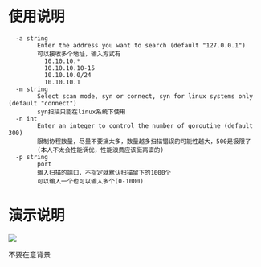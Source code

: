 # 使用说明

```
  -a string                                                                 
        Enter the address you want to search (default "127.0.0.1")
        可以接收多个地址，输入方式有
          10.10.10.*
          10.10.10.10-15
          10.10.10.0/24
          10.10.10.1
  -m string
        Select scan mode, syn or connect, syn for linux systems only (default "connect")
        syn扫描只能在linux系统下使用
  -n int
        Enter an integer to control the number of goroutine (default 300)
        限制协程数量，尽量不要搞太多，数量越多扫描错误的可能性越大，500是极限了
        (本人不太会性能调优，性能浪费应该挺离谱的)
  -p string
        port
        输入扫描的端口，不指定就默认扫描留下的1000个
        可以输入一个也可以输入多个(0-1000)
```

# 演示说明

![](C:\Users\20477\AppData\Roaming\marktext\images\2022-11-09-21-57-38-C8M0A9MPDW6UAX9]THJSSUG.png)

不要在意背景
